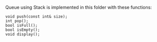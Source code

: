 Queue using Stack is implemented in this folder with these functions:

	void push(const int& size);
	int pop();
	bool isFull();
	bool isEmpty();
	void display();

